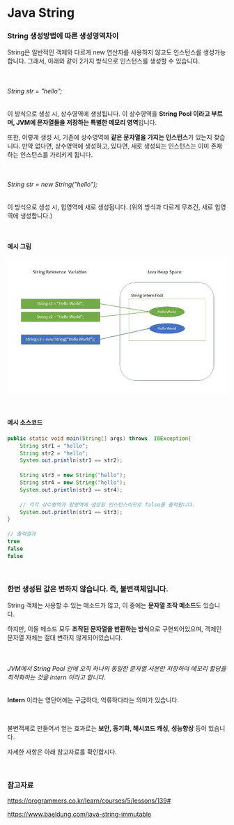 # Java String 

### String 생성방법에 따른 생성영역차이

String은 일반적인 객체와 다르게 new 연산자를 사용하지 않고도 인스턴스를 생성가능합니다. 그래서, 아래와 같이 2가지 방식으로 인스턴스를 생성할 수 있습니다.

<br>

###### String str = "hello";

이 방식으로 생성 시, 상수영역에 생성됩니다. 이 상수영역을 **String Pool 이라고 부르며, JVM에 문자열들을 저장하는 특별한 메모리 영역**입니다.

또한, 이렇게 생성 시, 기존에 상수영역에 **같은 문자열을 가지는 인스턴스**가 있는지 찾습니다. 만약 없다면, 상수영역에 생성하고, 있다면, 새로 생성되는 인스턴스는 이미 존재하는 인스턴스를 가리키게 됩니다.

<br>

###### String str = new String("hello");

이 방식으로 생성 시, 힙영역에 새로 생성됩니다. (위의 방식과 다르게 무조건, 새로 힙영역에 생성합니다.)

<br>

#### 예시 그림

![img](./images/java-string-1)

<br>

#### 예시 소스코드

```java
public static void main(String[] args) throws  IOException{
    String str1 = "hello";
    String str2 = "hello";
    System.out.println(str1 == str2);

    String str3 = new String("hello");
    String str4 = new String("hello");
    System.out.println(str3 == str4);
    
    // 각각 상수영역과 힙영역에 생성된 인스턴스이므로 false를 출력합니다.
    System.out.println(str1 == str3);
}

// 출력결과
true
false
false
```

<br>

### 한번 생성된 값은 변하지 않습니다. 즉, 불변객체입니다.

String 객체는 사용할 수 있는 메소드가 많고, 이 중에는 **문자열 조작 메소드**도 있습니다.

하지만, 이들 메소드 모두 **조작된 문자열을 반환하는 방식**으로 구현되어있으며, 객체인 문자열 자체는 절대 변하지 않게되어있습니다.

<br>

###### JVM에서 String Pool 안에 오직 하나의 동일한 문자열 사본만 저장하여 메모리 할당을 최적화하는 것을 *intern* 이라고 합니다.

**Intern** 이라는 영단어에는 구금하다, 억류하다라는 의미가 있습니다.

<br>

불변객체로 만들어서 얻는 효과로는 **보안, 동기화, 해시코드 캐싱, 성능향상** 등이 있습니다.

자세한 사항은 아래 참고자료를 확인합시다.

<br>

### 참고자료

https://programmers.co.kr/learn/courses/5/lessons/139#

https://www.baeldung.com/java-string-immutable